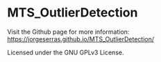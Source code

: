 # MTS_OutlierDetection
Visit the Github page for more information: https://jorgeserras.github.io/MTS_OutlierDetection/

Licensed under the GNU GPLv3 License.
